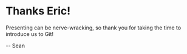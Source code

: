 # Thanks Eric!

Presenting can be nerve-wracking, so thank you for taking the time to introduce us to Git!

-- Sean
